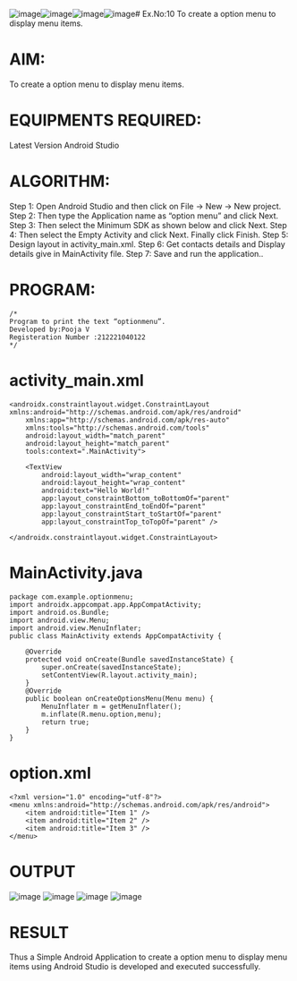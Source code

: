 ![image](https://github.com/Poojariyaa/optionmenu/assets/127511817/58494860-825f-422e-b27d-c83adc25a03e)![image](https://github.com/Poojariyaa/optionmenu/assets/127511817/8607a55e-a37b-4ca3-bfc9-b03bb96730a5)![image](https://github.com/Poojariyaa/optionmenu/assets/127511817/3c2e58c9-db24-4331-8a3b-6b287bdeb4df)![image](https://github.com/Poojariyaa/optionmenu/assets/127511817/28c84f8d-437e-4177-9026-6832c58c155b)# Ex.No:10 To create a option menu to display menu items.
# AIM:
 To create a option menu to display menu items.

# EQUIPMENTS REQUIRED:
Latest Version Android Studio

# ALGORITHM:
Step 1: Open Android Studio and then click on File -> New -> New project. 
Step 2: Then type the Application name as “option menu” and click Next. 
Step 3: Then select the Minimum SDK as shown below and click Next. 
Step 4: Then select the Empty Activity and click Next. Finally click Finish. 
Step 5: Design layout in activity_main.xml. 
Step 6: Get contacts details and Display details give in MainActivity file. 
Step 7: Save and run the application..

# PROGRAM:
```
/*
Program to print the text “optionmenu”.
Developed by:Pooja V
Registeration Number :212221040122
*/
```
# activity_main.xml
```
<androidx.constraintlayout.widget.ConstraintLayout xmlns:android="http://schemas.android.com/apk/res/android"
    xmlns:app="http://schemas.android.com/apk/res-auto"
    xmlns:tools="http://schemas.android.com/tools"
    android:layout_width="match_parent"
    android:layout_height="match_parent"
    tools:context=".MainActivity">

    <TextView
        android:layout_width="wrap_content"
        android:layout_height="wrap_content"
        android:text="Hello World!"
        app:layout_constraintBottom_toBottomOf="parent"
        app:layout_constraintEnd_toEndOf="parent"
        app:layout_constraintStart_toStartOf="parent"
        app:layout_constraintTop_toTopOf="parent" />

</androidx.constraintlayout.widget.ConstraintLayout>
```
# MainActivity.java
```
package com.example.optionmenu;
import androidx.appcompat.app.AppCompatActivity;
import android.os.Bundle;
import android.view.Menu;
import android.view.MenuInflater;
public class MainActivity extends AppCompatActivity {

    @Override
    protected void onCreate(Bundle savedInstanceState) {
        super.onCreate(savedInstanceState);
        setContentView(R.layout.activity_main);
    }
    @Override
    public boolean onCreateOptionsMenu(Menu menu) {
        MenuInflater m = getMenuInflater();
        m.inflate(R.menu.option,menu);
        return true;
    }
}
```
# option.xml
```
<?xml version="1.0" encoding="utf-8"?>
<menu xmlns:android="http://schemas.android.com/apk/res/android">
    <item android:title="Item 1" />
    <item android:title="Item 2" />
    <item android:title="Item 3" />
</menu>
```
# OUTPUT
![image](https://github.com/Poojariyaa/optionmenu/assets/127511817/977240ce-58dd-4067-9a2c-f03f29fe5ec0)
![image](https://github.com/Poojariyaa/optionmenu/assets/127511817/f803878d-0718-498a-89f5-4e2f4582bab7)
![image](https://github.com/Poojariyaa/optionmenu/assets/127511817/cec8b94c-fa84-4de3-a62c-b86144e87145)
![image](https://github.com/Poojariyaa/optionmenu/assets/127511817/1736912d-f1b1-433d-85e0-fc5c7ffc5e88)




# RESULT
Thus a Simple Android Application to create a option menu to display menu items using Android Studio is developed and executed successfully.
